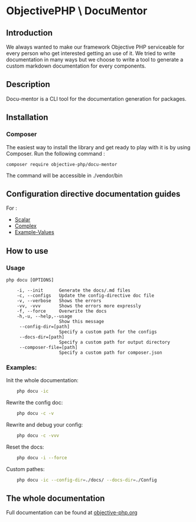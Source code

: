 # ObjectivePHP \ DocuMentor

## Introduction
We always wanted to make our framework Objective PHP serviceable for every person who get interested getting an use of it.
We tried to write documentation in many ways but we choose to write a tool to generate a custom markdown documentation for every components.


## Description
Docu-mentor is a CLI tool for the documentation generation for packages.

 
 ## Installation

 ### Composer

 The easiest way to install the library and get ready to play with it is by using Composer. Run the following command :

 ```
 composer require objective-php/docu-mentor 
 ```
The command will be accessible in ./vendor/bin

## Configuration directive documentation guides
For :
- [Scalar](/docs/Scalar.md)
- [Complex](/docs/Complex.md)
- [Example-Values](/docs/Example-Values.md)

## How to use

### Usage
```
php docu [OPTIONS]    

    -i, --init      Generate the docs/.md files 
    -c, --configs   Update the config-directive doc file
    -v, --verbose   Shows the errors
    -vv, -vvv       Shows the errors more expressly
    -f, --force     Overwrite the docs
    -h,-u, --help,--usage   
                    Show this message
     --config-dir=[path]
                    Specify a custom path for the configs   
     --docs-dir=[path]   
                    Specify a custom path for output directory
     --composer-file=[path]   
                    Specify a custom path for composer.json   
 ```                 
 
### Examples:
Init the whole documentation:
``` bash
    php docu -ic
```
Rewrite the config doc:
``` bash
    php docu -c -v
```     
Rewrite and debug your config:
``` bash
    php docu -c -vvv
```
Reset the docs:
``` bash
    php docu -i --force 
```        
Custom pathes:
``` bash
    php docu -ic --config-dir=./docs/ --docs-dir=./Config  
```

## The whole documentation
Full documentation can be found at [objective-php.org](http://objective-php.org/)
